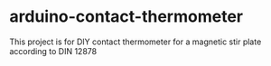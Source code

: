 # arduino-contact-thermometer
This project is for DIY contact thermometer for a magnetic stir plate according to DIN 12878
